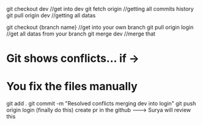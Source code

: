 git checkout dev //get into dev
git fetch origin //getting all commits history
git pull origin dev //getting all datas

git checkout {branch name} //get into your own branch
git pull origin login //get all datas from your branch
git merge dev //merge that
# Git shows conflicts... if ->
# You fix the files manually 
git add .
git commit -m "Resolved conflicts merging dev into login"
git push origin login  (finally do this)
create pr in the github ---> Surya will review this






